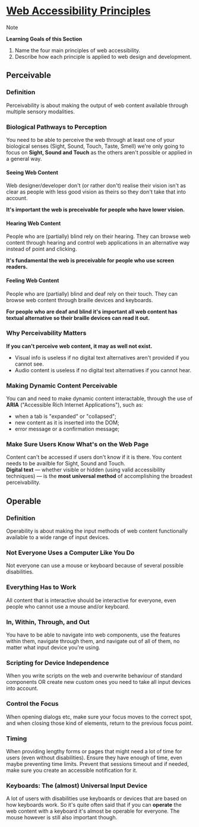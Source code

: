 # [Web Accessibility Principles](https://dequeuniversity.com/class/iaap-cpacc/principles/)

> [!NOTE]
> **Learning Goals of this Section**  
> 1. Name the four main principles of web accessibility.
> 2. Describe how each principle is applied to web design and development.

## Perceivable

### Definition
Perceivability is about making the output of web content available through multiple sensory modalities.

### Biological Pathways to Perception
You need to be able to perceive the web through at least one of your biological senses (Sight, Sound, Touch, Taste, Smell) we're only going to focus on **Sight, Sound and Touch** as the others aren't possible or applied in a general way.  

#### Seeing Web Content
Web designer/developer don't (or rather don't) realise their vision isn't as clear as people with less good vision as theirs so they don't take that into account.

**It's important the web is preceivable for people who have lower vision.**

#### Hearing Web Content
People who are (partially) blind rely on their hearing. They can browse web content through hearing and control web applications in an alternative way instead of point and clicking.

**It's fundamental the web is preceivable for people who use screen readers.**

#### Feeling Web Content
People who are (partially) blind and deaf rely on their touch. They can browse web content through braille devices and keyboards.

**For people who are deaf and blind it's important all web content has textual alternative so their braille devices can read it out.**

### Why Perceivability Matters
**If you can't perceive web content, it may as well not exist.**
- Visual info is useless if no digital text alternatives aren't provided if you cannot see.
- Audio content is useless if no digital text alternatives if you cannot hear.

### Making Dynamic Content Perceivable
You can and need to make dynamic content interactable, through the use of **ARIA** ("Accessible Rich Internet Applications"), such as:
- when a tab is "expanded" or "collapsed";
- new content as it is inserted into the DOM;
- error message or a confirmation message;

### Make Sure Users Know What's on the Web Page
Content can't be accessed if users don't know if it is there. You content needs to be availble for Sight, Sound and Touch.  
**Digital text** — whether visible or hidden (using valid accessibility techniques) — is the **most universal method** of accomplishing the broadest perceivability.

## Operable

### Definition
Operability is about making the input methods of web content functionally available to a wide range of input devices.

### Not Everyone Uses a Computer Like You Do
Not everyone can use a mouse or keyboard because of several possible disabilities.

### Everything Has to Work
All content that is interactive should be interactive for everyone, even people who cannot use a mouse and/or keyboard.

### In, Within, Through, and Out
You have to be able to navigate into web components, use the features within them, navigate through them, and navigate out of all of them, no matter what input device you're using.

### Scripting for Device Independence
When you write scripts on the web and overwrite behaviour of standard components OR create new custom ones you need to take all input devices into account.

### Control the Focus
When opening dialogs etc, make sure your focus moves to the correct spot, and when closing those kind of elements, return to the previous focus point.

### Timing
When providing lengthy forms or pages that might need a lot of time for users (even without disabilities). Ensure they have enough of time, even maybe preventing time limits. Prevent that sessions timeout and if needed, make sure you create an accessible notification for it.

### Keyboards: The (almost) Universal Input Device
A lot of users with disabilities use keyboards or devices that are based on how keyboards work. So it's quite often said that if you can **operate** the web content with a keyboard it's almost be operable for everyone. The mouse however is still also important though.

